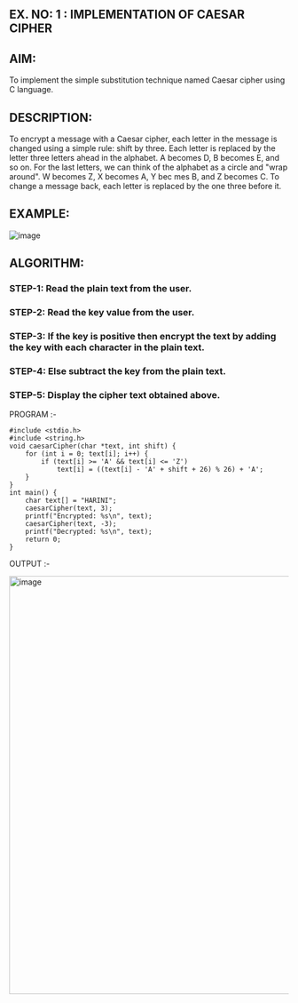 ## EX. NO: 1 : IMPLEMENTATION OF CAESAR CIPHER
 

## AIM:

To implement the simple substitution technique named Caesar cipher using C language.

## DESCRIPTION:

To encrypt a message with a Caesar cipher, each letter in the message is changed using a simple rule: shift by three. Each letter is replaced by the letter three letters ahead in the alphabet. A becomes D, B becomes E, and so on. For the last letters, we can think of the
alphabet as a circle and "wrap around". W becomes Z, X becomes A, Y bec mes B, and Z
becomes C. To change a message back, each letter is replaced by the one three before it.

## EXAMPLE:



![image](https://github.com/Hemamanigandan/CNS/assets/149653568/eb9c6c43-8c80-4cdd-b9d4-91705a311c79)


## ALGORITHM:

### STEP-1: Read the plain text from the user.
### STEP-2: Read the key value from the user.
### STEP-3: If the key is positive then encrypt the text by adding the key with each character in the plain text.
### STEP-4: Else subtract the key from the plain text.
### STEP-5: Display the cipher text obtained above.


PROGRAM :-
```
#include <stdio.h>
#include <string.h>
void caesarCipher(char *text, int shift) {
    for (int i = 0; text[i]; i++) {       
        if (text[i] >= 'A' && text[i] <= 'Z')  
            text[i] = ((text[i] - 'A' + shift + 26) % 26) + 'A';
    }
}
int main() {
    char text[] = "HARINI";        
    caesarCipher(text, 3);         
    printf("Encrypted: %s\n", text);
    caesarCipher(text, -3);        
    printf("Decrypted: %s\n", text);
    return 0;
}
```

OUTPUT :-

<img width="1545" height="753" alt="image" src="https://github.com/user-attachments/assets/2a5355b9-9be3-490f-9381-ca0538cea5b9" />
